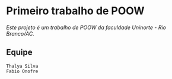 # Primeiro trabalho de POOW

_Este projeto é um trabalho de POOW da faculdade Uninorte - Rio Branco/AC._



## Equipe
	Thalya Silva
	Fabio Onofre
